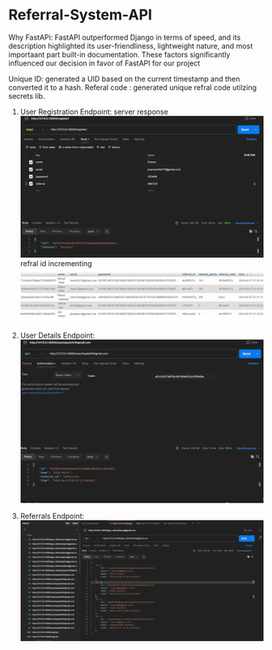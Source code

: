 # Referral-System-API

Why FastAPi: FastAPI outperformed Django in terms of speed, and its description highlighted its user-friendliness, lightweight nature, and most importaant part built-in documentation. These factors significantly influenced our decision in favor of FastAPI for our project

Unique ID: generated a UID based on the current timestamp and then converted it to a hash.
Referal code : generated unique refral code utilzing secrets lib.

1. User Registration Endpoint:
server response
![alt text](image.png)
refral id incrementing
![alt text](image-4.png)

2. User Details Endpoint:
![alt text](image-3.png)

3. Referrals Endpoint:
![alt text](image-2.png)

